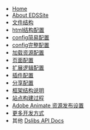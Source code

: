 - [Home](/README)
- [About EDSSite](/books/eds/README.md)
- [文件结构](/books/eds/directoryStructure.md)
- [html结构配置](/books/eds/htmlConfig.md)
- [config简易配置](/books/eds/configAPI.md)
- [config完整配置](/books/eds/SiteConfig.md)
- [加载资源配置](/books/eds/loadAssets.md)
- [页面配置](/books/eds/pagesConfig.md)
- [扩展逻辑配置](/books/eds/extend.md)
- [插件配置](/books/eds/plugins.md)
- [分享配置](/books/eds/shareData.md)
- [框架结构说明](/books/eds/FrameStructure.md)
- [站点构建过程](/books/eds/Siteflow.md)
- [Adobe Animate 资源发布设置](/books/eds/AnimatePublishSet.md)
- [更多开发方式](/books/eds/othersConfig.md)
- 其他
<a href="./dsDocs/index.html" target="_blank">Dslibs API Docs</a>
